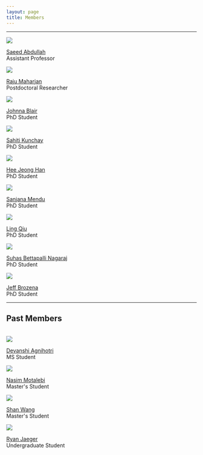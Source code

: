 ```yaml
---
layout: page
title: Members
---
```


<div class="row">
    <div class="col-md-12 text-center">
        <hr>
    </div>
</div>

<div class="row">
    <div class="col-lg-4 col-xs-12 text-center">
        <a href="https://saeedabdullah.com" target="_blank"><img class="img-circle img-center text-center" src="/files/images/members/saeed-abdullah.jpg"></a>
           <p> <a href="https://saeedabdullah.com" target="_blank">Saeed Abdullah</a><br/>Assistant Professor</p>
    </div>
    <div class="col-lg-4 col-xs-12 text-center">
        <a href="https://www.rajumaharjan.com" target="_blank"><img class="img-circle img-center text-center" src="/files/images/members/raju-maharjan.png"></a>
           <p> <a href="https://www.rajumaharjan.com" target="_blank">Raju Maharjan</a><br/>Postdoctoral Researcher</p>
    </div>
    <div class="col-lg-4 col-xs-12 text-center">
        <a href="https://johnnablair.weebly.com" target="_blank"><img class="img-circle img-center" src="/files/images/johnna-blair.jpg"></a>
           <p> <a href="https://johnnablair.weebly.com" target="_blank">Johnna Blair</a><br/>PhD Student</p>
    </div>
</div>

<div class="row">
    <div class="col-lg-4 col-xs-12 text-center">
        <a href="https://sahitikunchay.github.io/" target="_blank"><img class="img-circle img-center" src="/files/images/members/sahiti-kunchay.jpg"></a>
           <p> <a href="https://sahitikunchay.github.io/" target="_blank">Sahiti Kunchay</a><br/>PhD Student</p>
    </div>
    <div class="col-lg-4 col-xs-12 text-center">
        <a href="https://heejeong-han.github.io/" target="_blank"><img class="img-circle img-center text-center" src="/files/images/members/heejeong-han.jpg"></a>
           <p> <a href="https://heejeong-han.github.io/" target="_blank">Hee Jeong Han</a><br/>PhD Student</p>
    </div>
    <div class="col-lg-4 col-xs-12 text-center">
        <a href="https://sanjanamendu.com/" target="_blank"><img class="img-circle img-center" src="/files/images/members/sanjana-mendu.jpg"></a>
           <p> <a href="https://sanjanamendu.com/" target="_blank">Sanjana Mendu</a><br/>PhD Student</p>
    </div>
</div>

<div class="row">
    <div class="col-lg-4 col-xs-12 text-center">
        <a href="https://lingqiu3.github.io" target="_blank"><img class="img-circle img-center" src="/files/images/members/ling-qiu.jpg"></a>
           <p> <a href="https://lingqiu3.github.io" target="_blank">Ling Qiu</a><br/>PhD Student</p>
    </div>
    <div class="col-lg-4 col-xs-12 text-center">
        <a href="https://sites.psu.edu/suhas" target="_blank"><img class="img-circle img-center" src="/files/images/suhas-bn.jpg"></a>
        <p> <a href="https://sites.psu.edu/suhas" target="_blank">Suhas Bettapalli Nagaraj</a><br/>PhD Student</p>
    </div>
    <div class="col-lg-4 col-xs-12 text-center">
        <a href="https://brozena.net" target="_blank"><img class="img-circle img-center" src="/files/images/jeff-brozena.jpg"></a>
           <p> <a href="https://brozena.net" target="_blank">Jeff Brozena</a><br/>PhD Student</p>
    </div>
</div>

<div class="row">
    <div class="col-md-12 text-center">
        <hr>
        <h2> Past Members </h2>
        <br>
    </div>
</div>

<div class="row">
    <div class="col-lg-4 col-xs-1 text-center">
        <a href="https://www.linkedin.com/in/devanshi-agnihotri-91241a151" target="_blank"><img class="img-circle img-center" src="/files/images/members/devanshi-agnihotri.jpg"></a>
        <p> <a href="https://www.linkedin.com/in/devanshi-agnihotri-91241a151" target="_blank">Devanshi Agnihotri</a><br/>MS Student</p>
    </div>
    <div class="col-lg-4 col-xs-12 text-center">
        <a href="https://nasimmotalebi.com/" target="_blank"><img class="img-circle img-center" src="/files/images/members/nasim-motalebi.jpg"></a>
           <p> <a href="https://nasimmotalebi.com/">Nasim Motalebi</a><br/>Master's Student</p>
    </div>
    <div class="col-lg-4 col-xs-12 text-center">
        <a href="https://shanwang61.github.io/" target="_blank"><img class="img-circle img-center" src="/files/images/members/shan-wang.jpg"></a>
           <p> <a href="https://shanwang61.github.io/">Shan Wang</a><br/>Master's Student</p>
    </div>
</div>

<div class="row">
    <div class="col-lg-4 col-xs-12 text-center"></div>
    <div class="col-lg-4 col-xs-12 text-center">
        <a href="https://www.linkedin.com/in/ryan-jaeger-965b42144" target="_blank"><img class="img-circle img-center" src="/files/images/members/ryan-jaeger.jpg"></a>
           <p> <a href="https://www.linkedin.com/in/ryan-jaeger-965b42144">Ryan Jaeger</a><br/>Undergraduate Student</p>
    </div>
    <div class="col-lg-4 col-xs-12 text-center"></div>
</div>

